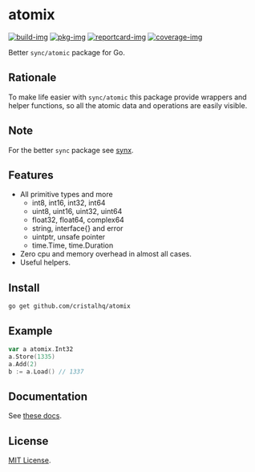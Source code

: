 # atomix

[![build-img]][build-url]
[![pkg-img]][pkg-url]
[![reportcard-img]][reportcard-url]
[![coverage-img]][coverage-url]

Better `sync/atomic` package for Go.

## Rationale

To make life easier with `sync/atomic` this package provide wrappers and helper functions, so all the atomic data and operations are easily visible.

## Note

For the better `sync` package see [synx](https://github.com/cristalhq/synx).

## Features

* All primitive types and more
  * int8, int16, int32, int64
  * uint8, uint16, uint32, uint64
  * float32, float64, complex64
  * string, interface{} and error
  * uintptr, unsafe pointer
  * time.Time, time.Duration
* Zero cpu and memory overhead in almost all cases.
* Useful helpers.

## Install

```
go get github.com/cristalhq/atomix
```

## Example

```go
var a atomix.Int32
a.Store(1335)
a.Add(2)
b := a.Load() // 1337
```

## Documentation

See [these docs][pkg-url].

## License

[MIT License](LICENSE).

[build-img]: https://github.com/cristalhq/atomix/workflows/build/badge.svg
[build-url]: https://github.com/cristalhq/atomix/actions
[pkg-img]: https://pkg.go.dev/badge/cristalhq/atomix
[pkg-url]: https://pkg.go.dev/github.com/cristalhq/atomix
[reportcard-img]: https://goreportcard.com/badge/cristalhq/atomix
[reportcard-url]: https://goreportcard.com/report/cristalhq/atomix
[coverage-img]: https://codecov.io/gh/cristalhq/atomix/branch/master/graph/badge.svg
[coverage-url]: https://codecov.io/gh/cristalhq/atomix
